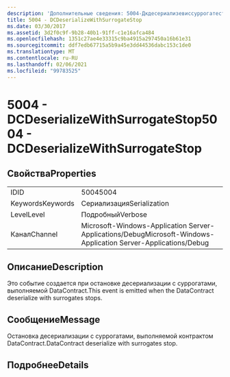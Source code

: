 ```yaml
---
description: 'Дополнительные сведения: 5004-Дкдесериализевиссуррогатестоп'
title: 5004 - DCDeserializeWithSurrogateStop
ms.date: 03/30/2017
ms.assetid: 3d2f0c9f-9b28-40b1-91ff-c1e16afca484
ms.openlocfilehash: 1351c27ae4e33315c9ba4915a297450a16b61e31
ms.sourcegitcommit: ddf7edb67715a5b9a45e3dd44536dabc153c1de0
ms.translationtype: MT
ms.contentlocale: ru-RU
ms.lasthandoff: 02/06/2021
ms.locfileid: "99783525"
---
```

# <a name="5004---dcdeserializewithsurrogatestop"></a><span data-ttu-id="0a0fe-103">5004 - DCDeserializeWithSurrogateStop</span><span class="sxs-lookup"><span data-stu-id="0a0fe-103">5004 - DCDeserializeWithSurrogateStop</span></span>

## <a name="properties"></a><span data-ttu-id="0a0fe-104">Свойства</span><span class="sxs-lookup"><span data-stu-id="0a0fe-104">Properties</span></span>  
  
|||  
|-|-|  
|<span data-ttu-id="0a0fe-105">ID</span><span class="sxs-lookup"><span data-stu-id="0a0fe-105">ID</span></span>|<span data-ttu-id="0a0fe-106">5004</span><span class="sxs-lookup"><span data-stu-id="0a0fe-106">5004</span></span>|  
|<span data-ttu-id="0a0fe-107">Keywords</span><span class="sxs-lookup"><span data-stu-id="0a0fe-107">Keywords</span></span>|<span data-ttu-id="0a0fe-108">Сериализация</span><span class="sxs-lookup"><span data-stu-id="0a0fe-108">Serialization</span></span>|  
|<span data-ttu-id="0a0fe-109">Level</span><span class="sxs-lookup"><span data-stu-id="0a0fe-109">Level</span></span>|<span data-ttu-id="0a0fe-110">Подробный</span><span class="sxs-lookup"><span data-stu-id="0a0fe-110">Verbose</span></span>|  
|<span data-ttu-id="0a0fe-111">Канал</span><span class="sxs-lookup"><span data-stu-id="0a0fe-111">Channel</span></span>|<span data-ttu-id="0a0fe-112">Microsoft-Windows-Application Server-Applications/Debug</span><span class="sxs-lookup"><span data-stu-id="0a0fe-112">Microsoft-Windows-Application Server-Applications/Debug</span></span>|  
  
## <a name="description"></a><span data-ttu-id="0a0fe-113">Описание</span><span class="sxs-lookup"><span data-stu-id="0a0fe-113">Description</span></span>  

 <span data-ttu-id="0a0fe-114">Это событие создается при остановке десериализации с суррогатами, выполняемой DataContract.</span><span class="sxs-lookup"><span data-stu-id="0a0fe-114">This event is emitted when the DataContract deserialize with surrogates stops.</span></span>  
  
## <a name="message"></a><span data-ttu-id="0a0fe-115">Сообщение</span><span class="sxs-lookup"><span data-stu-id="0a0fe-115">Message</span></span>  

 <span data-ttu-id="0a0fe-116">Остановка десериализации с суррогатами, выполняемой контрактом DataContract.</span><span class="sxs-lookup"><span data-stu-id="0a0fe-116">DataContract deserialize with surrogates stop.</span></span>  
  
## <a name="details"></a><span data-ttu-id="0a0fe-117">Подробнее</span><span class="sxs-lookup"><span data-stu-id="0a0fe-117">Details</span></span>
